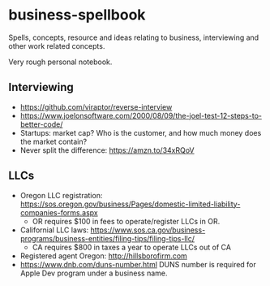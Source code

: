 # business-spellbook

Spells, concepts, resource and ideas relating to business, interviewing and other work related concepts.

Very rough personal notebook.

## Interviewing

- https://github.com/viraptor/reverse-interview
- https://www.joelonsoftware.com/2000/08/09/the-joel-test-12-steps-to-better-code/
- Startups: market cap? Who is the customer, and how much money does the market contain?
- Never split the difference: https://amzn.to/34xRQoV

## LLCs

- Oregon LLC registration: https://sos.oregon.gov/business/Pages/domestic-limited-liability-companies-forms.aspx
  - OR requires $100 in fees to operate/register LLCs in OR.
- Californial LLC laws: https://www.sos.ca.gov/business-programs/business-entities/filing-tips/filing-tips-llc/
  - CA requires $800 in taxes a year to operate LLCs out of CA
- Registered agent Oregon: http://hillsborofirm.com
- https://www.dnb.com/duns-number.html DUNS number is required for Apple Dev program under a business name.
